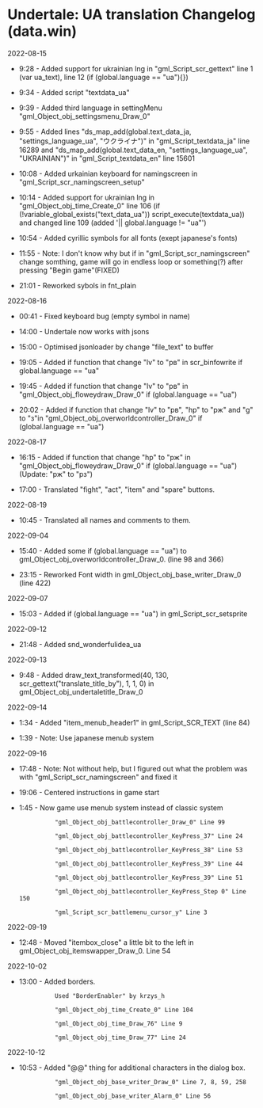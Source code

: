 # Undertale: UA translation Changelog (data.win)

2022-08-15

- 9:28 - Added support for ukrainian lng in "gml_Script_scr_gettext" line 1 (var ua_text), line 12 (if (global.language == "ua"){})

- 9:34 - Added script "textdata_ua"
	
- 9:39 - Added third language in settingMenu "gml_Object_obj_settingsmenu_Draw_0"
	
- 9:55 - Added lines "ds_map_add(global.text_data_ja, "settings_language_ua", "ウクライナ")" in "gml_Script_textdata_ja" line 16289 and "ds_map_add(global.text_data_en, "settings_language_ua", "UKRAINIAN")" in "gml_Script_textdata_en" line 15601
	
- 10:08 - Added urkainian keyboard for namingscreen in "gml_Script_scr_namingscreen_setup"
	
- 10:14 - Added support for ukrainian lng in "gml_Object_obj_time_Create_0" line 106 (if (!variable_global_exists("text_data_ua"))
    script_execute(textdata_ua)) and changed line 109 (added '|| global.language != "ua"')
	
- 10:54 - Added cyrillic symbols for all fonts (exept japanese's fonts)
	
- 11:55 - Note: I don't know why but if in "gml_Script_scr_namingscreen" change somthing, game will go in endless loop or something(?) after pressing "Begin game"(FIXED)
	
- 21:01 - Reworked sybols in fnt_plain
	
2022-08-16
	
- 00:41 - Fixed keyboard bug (empty symbol in name)
	
- 14:00 - Undertale now works with jsons
	
- 15:00 - Optimised jsonloader by change "file_text" to buffer
	
- 19:05 - Added if function that change "lv" to "рв" in scr_binfowrite if global.language == "ua"
	
- 19:45 - Added if function that change "lv" to "рв" in "gml_Object_obj_floweydraw_Draw_0" if (global.language == "ua")
	
	
- 20:02 - Added if function that change "lv" to "рв", "hp" to "рж" and "g" to "з"in "gml_Object_obj_overworldcontroller_Draw_0" if (global.language == "ua")

2022-08-17
	
- 16:15 - Added if function that change "hp" to "рж" in "gml_Object_obj_floweydraw_Draw_0" if (global.language == "ua")(Update: "рж" to "рз")
	
- 17:00 - Translated "fight", "act", "item" and "spare" buttons.
	
2022-08-19
	
- 10:45 - Translated all names and comments to them.
	
2022-09-04

- 15:40 - Added some if (global.language == "ua") to gml_Object_obj_overworldcontroller_Draw_0. (line 98 and 366)
	
- 23:15 - Reworked Font width in gml_Object_obj_base_writer_Draw_0 (line 422)

2022-09-07

- 15:03 - Added if (global.language == "ua") in gml_Script_scr_setsprite
	
2022-09-12

- 21:48 - Added snd_wonderfulidea_ua
	
2022-09-13

- 9:48 - Added draw_text_transformed(40, 130, scr_gettext("translate_title_by"), 1, 1, 0) in gml_Object_obj_undertaletitle_Draw_0	

2022-09-14

- 1:34 - Added "item_menub_header1" in gml_Script_SCR_TEXT (line 84)
	
- 1:39 - Note: Use japanese menub system
	
2022-09-16
	
- 17:48 - Note: Not without help, but I figured out what the problem was with "gml_Script_scr_namingscreen" and fixed it
	
- 19:06 - Centered instructions in game start
	
- 1:45 - Now game use menub system instead of classic system
	
				"gml_Object_obj_battlecontroller_Draw_0" Line 99
		
				"gml_Object_obj_battlecontroller_KeyPress_37" Line 24
				
				"gml_Object_obj_battlecontroller_KeyPress_38" Line 53
				
				"gml_Object_obj_battlecontroller_KeyPress_39" Line 44
				
				"gml_Object_obj_battlecontroller_KeyPress_39" Line 51
				
				"gml_Object_obj_battlecontroller_KeyPress_Step 0" Line 150
				
				"gml_Script_scr_battlemenu_cursor_y" Line 3
	
2022-09-19
	
- 12:48 - Moved "itembox_close" a little bit to the left in gml_Object_obj_itemswapper_Draw_0. Line 54

2022-10-02
	
- 13:00 - Added borders.
	
	
				Used "BorderEnabler" by krzys_h
	
				"gml_Object_obj_time_Create_0" Line 104
		
				"gml_Object_obj_time_Draw_76" Line 9
				
				"gml_Object_obj_time_Draw_77" Line 24
				
2022-10-12
	
- 10:53 - Added "\@@" thing for additional characters in the dialog box.
	
	
				"gml_Object_obj_base_writer_Draw_0" Line 7, 8, 59, 258
				
				"gml_Object_obj_base_writer_Alarm_0" Line 56